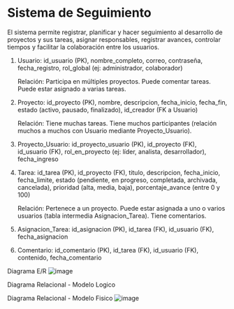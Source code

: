 # Sistema de Seguimiento
El sistema permite registrar, planificar y hacer seguimiento al desarrollo de proyectos y sus tareas, asignar responsables, registrar avances, controlar tiempos y facilitar la colaboración entre los usuarios.

1. Usuario: id_usuario (PK), nombre_completo, correo, contraseña, fecha_registro, rol_global (ej: administrador, colaborador)

   Relación: Participa en múltiples proyectos. Puede comentar tareas. Puede estar asignado a varias tareas.

2. Proyecto: id_proyecto (PK), nombre, descripcion, fecha_inicio, fecha_fin, estado (activo, pausado, finalizado), id_creador (FK a Usuario)

   Relación: Tiene muchas tareas. Tiene muchos participantes (relación muchos a muchos con Usuario mediante Proyecto_Usuario).

3. Proyecto_Usuario: id_proyecto_usuario (PK), id_proyecto (FK), id_usuario (FK), rol_en_proyecto (ej: líder, analista, desarrollador), fecha_ingreso

4. Tarea: id_tarea (PK), id_proyecto (FK), titulo, descripcion, fecha_inicio, fecha_limite, estado (pendiente, en progreso, completada, archivada, cancelada), prioridad (alta, media, baja), porcentaje_avance (entre 0 y 100)

   Relación: Pertenece a un proyecto. Puede estar asignada a uno o varios usuarios (tabla intermedia Asignacion_Tarea). Tiene comentarios.

5. Asignacion_Tarea: id_asignacion (PK), id_tarea (FK), id_usuario (FK), fecha_asignacion

6. Comentario: id_comentario (PK), id_tarea (FK), id_usuario (FK), contenido, fecha_comentario

Diagrama E/R
![image](https://github.com/user-attachments/assets/da6f1dfe-22d0-4167-bc27-4e2cc63eb82b)

Diagrama Relacional - Modelo Logico

Diagrama Relacional - Modelo Fisico
![image](https://github.com/user-attachments/assets/8e9d9f76-4239-4a8c-a751-5a389be00248)



